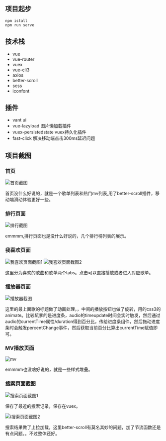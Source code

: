 ## 项目起步
```
npm istall   
npm run serve
```


## 技术栈
- vue
- vue-router
- vuex
- vue-cli3
- axios
- better-scroll
- scss
- iconfont

## 插件
- vant ui
- vue-lazyload   图片懒加载插件
- vuex-persistedstate   vuex持久化插件
- fast-click 解决移动端点击300ms延迟问题

## 项目截图

### 首页
![首页截图](https://upload-images.jianshu.io/upload_images/11883450-10be1da1021426a6.png?imageMogr2/auto-orient/strip%7CimageView2/2/w/1240)

首页没什么好说的，就是一个歌单列表和热门mv列表,用了better-scroll插件，移动端滑动体验更好一些。

### 排行页面
![排行截图](https://upload-images.jianshu.io/upload_images/11883450-54a7e19ba1ee8193.png?imageMogr2/auto-orient/strip%7CimageView2/2/w/1240)

emmmm,排行页面也是没什么好说的，几个排行榜列表的展示。

### 我喜欢页面

![我喜欢页面截图1](https://upload-images.jianshu.io/upload_images/11883450-1c718a262d587a6c.png?imageMogr2/auto-orient/strip%7CimageView2/2/w/1240)
![我喜欢页面截图2](https://upload-images.jianshu.io/upload_images/11883450-b7429f286487c0cd.png?imageMogr2/auto-orient/strip%7CimageView2/2/w/1240)

这里分为喜欢的歌曲和歌单两个tabs。点击可以直接播放或者进入对应歌单。

### 播放器页面

![播放器截图](https://upload-images.jianshu.io/upload_images/11883450-138c3f8db42348d4.png?imageMogr2/auto-orient/strip%7CimageView2/2/w/1240)

这里的最上面歌的标题做了动画处理，，中间的播放按钮也做了旋转，用的css3的animate。比较坑爹的是进度条，audio的timeupdate时间会实时触发，然后通过audio的currentTime属性/duration得到百分比，传给进度条组件，然后拖动进度条时会触发percentChange事件，然后获取当前百分比算出currentTime赋值即可。

### MV播放页面

![mv](https://upload-images.jianshu.io/upload_images/11883450-335c7fb2d7fb120b.png?imageMogr2/auto-orient/strip%7CimageView2/2/w/1240)

emmmm也没啥好说的，就是一些样式堆叠。

### 搜索页面截图

![搜索页面截图1](https://upload-images.jianshu.io/upload_images/11883450-d4b5f5ad1adc5bb9.png?imageMogr2/auto-orient/strip%7CimageView2/2/w/1240)

保存了最近的搜索记录，保存在vuex。

![i搜索页面截图2](https://upload-images.jianshu.io/upload_images/11883450-273fc390c588984a.png?imageMogr2/auto-orient/strip%7CimageView2/2/w/1240)

搜索结果做了上拉加载，这里better-scroll有莫名其妙的问题，加了节流函数还是有点问题。。不过整体还好。



